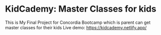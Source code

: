 # KidCademy: Master Classes for kids

This is My Final Project for Concordia Bootcamp which is parent can get master classes for their kids
Live demo: https://kidcademy.netlify.app/

